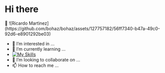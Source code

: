 <h1>Hi there</h1> 👋
  ![Ricardo Martìnez](https://github.com/bohaz/bohaz/assets/127757182/56ff7340-b47a-49c0-92d6-e8901292be03)

- 👀 I’m interested in ...
- 🌱 I’m currently learning ...
- [![My Skills](https://skillicons.dev/icons?i=js,html,css,wasm)](https://skillicons.dev)
- 💞️ I’m looking to collaborate on ...
- 📫 How to reach me ...

<!---
bohaz/bohaz is a ✨ special ✨ repository because its `README.md` (this file) appears on your GitHub profile.
You can click the Preview link to take a look at your changes.
--->
